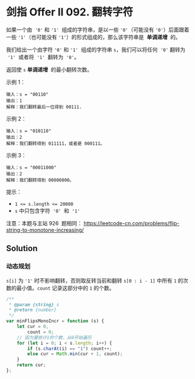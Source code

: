 # 剑指 Offer II 092. 翻转字符

如果一个由  `'0'` 和 `'1'`  组成的字符串，是以一些 `'0'`（可能没有 `'0'`）后面跟着一些 `'1'`（也可能没有 `'1'`）的形式组成的，那么该字符串是  **单调递增**  的。

我们给出一个由字符 `'0'` 和 `'1'`  组成的字符串 `s`，我们可以将任何  `'0'` 翻转为  `'1'`  或者将  `'1'`  翻转为  `'0'`。

返回使 `s` **单调递增**  的最小翻转次数。

示例 1：

```
输入：s = "00110"
输出：1
解释：我们翻转最后一位得到 00111.
```

示例 2：

```
输入：s = "010110"
输出：2
解释：我们翻转得到 011111，或者是 000111。
```

示例 3：

```
输入：s = "00011000"
输出：2
解释：我们翻转得到 00000000。
```

提示：

-   `1 <= s.length <= 20000`
-   `s` 中只包含字符  `'0'`  和  `'1'`

注意：本题与主站 926  题相同： https://leetcode-cn.com/problems/flip-string-to-monotone-increasing/

## Solution

### 动态规划

`s[i]` 为 `'1'` 时不影响翻转，否则取反转当前和翻转 `s[0 : i - 1]` 中所有 `1` 的次数的最小值。`count` 记录这部分中的 `1` 的个数。

```js
/**
 * @param {string} s
 * @return {number}
 */
var minFlipsMonoIncr = function (s) {
    let cur = 0,
        count = 0;
    // 因为要统计1的个数，从0开始遍历
    for (let i = 0; i < s.length; i++) {
        if (s.charAt(i) == "1") count++;
        else cur = Math.min(cur + 1, count);
    }
    return cur;
};
```
